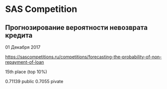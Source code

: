 # SAS Competition
## Прогнозирование вероятности невозврата кредита
01 Декабря 2017

https://sascompetitions.ru/competitions/forecasting-the-probability-of-non-repayment-of-loan

15th place (top 10%) 

0.71139 public 0.7055 pivate
